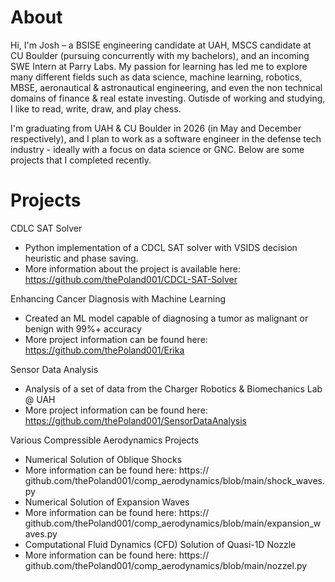 # About 

Hi, I'm Josh – a BSISE engineering candidate at UAH, MSCS candidate at CU Boulder (pursuing concurrently with my bachelors), and an incoming SWE Intern at Parry Labs. My passion for learning has led me to explore many different fields such as data science, machine learning, robotics, MBSE, aeronautical & astronautical engineering, and even the non technical domains of finance & real estate investing. Outisde of working and studying, I like to read, write, draw, and play chess. 

I'm graduating from UAH & CU Boulder in 2026 (in May and December respectively), and I plan to work as a software engineer in the defense tech industry - ideally with a focus on data science or GNC. Below are some projects that I completed recently. 

# Projects 
CDLC SAT Solver
- Python implementation of a CDCL SAT solver with VSIDS decision heuristic and phase saving.
- More information about the project is available here: https://github.com/thePoland001/CDCL-SAT-Solver

Enhancing Cancer Diagnosis with Machine Learning 
- Created an ML model capable of diagnosing a tumor as malignant or benign with 99%+ accuracy 
- More project information can be found here: https://github.com/thePoland001/Erika

Sensor Data Analysis 
- Analysis of a set of data from the Charger Robotics & Biomechanics Lab @ UAH 
- More project information can be found here: https://github.com/thePoland001/SensorDataAnalysis

Various Compressible Aerodynamics Projects
- Numerical Solution of Oblique Shocks  
- More information can be found here: https:// github.com/thePoland001/comp_aerodynamics/blob/main/shock_waves.py
- Numerical Solution of Expansion Waves 
- More information can be found here: https:// github.com/thePoland001/comp_aerodynamics/blob/main/expansion_waves.py
- Computational Fluid Dynamics (CFD) Solution of Quasi-1D Nozzle  
- More information can be found here: https:// github.com/thePoland001/comp_aerodynamics/blob/main/nozzel.py 


